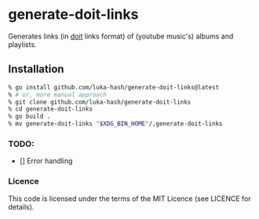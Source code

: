 # generate-doit-links

Generates links (in [doit](https://github.com/luka-hash/doit) links format) of (youtube music's) albums and playlists.

## Installation

```sh
% go install github.com/luka-hash/generate-doit-links@latest
% # or, more manual approach
% git clone github.com/luka-hash/generate-doit-links
% cd generate-doit-links
% go build .
% mv generate-doit-links "$XDG_BIN_HOME"/,generate-doit-links
```

### TODO:

- [] Error handling

### Licence

This code is licensed under the terms of the MIT Licence (see LICENCE for details).
